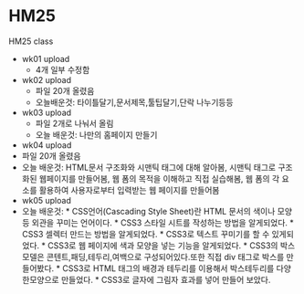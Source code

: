 # HM25
HM25 class

* wk01 upload
  * 4개 일부 수정함
* wk02 upload
  * 파일 20개 올렸음
  * 오늘배운것: 타이틀달기,문서제목,툴팁달기,단락 나누기등등
* wk03 upload
  * 파일 2개로 나눠서 올림
  * 오늘 배운것: 나만의 홈페이지 만들기
* wk04 upload
 * 파일 20개 올렸음
 * 오늘 배운것: HTML문서 구조화와 시맨틱 태그에 대해 알아봄,
               시맨틱 태그로 구조화된 웹페이지를 만들어봄,
               웹 폼의 목적을 이해하고 직접 실습해봄,
               웹 폼의 각 요소를 활용하여 사용자로부터 입력받는 웹 페이지를 만들어봄
* wk05 upload
 * 오늘 배운것: * CSS언어(Cascading Style Sheet)란 HTML 문서의 색이나 모양 등 외관을 꾸미는 언어이다.
               * CSS3 스타일 시트를 작성하는 방법을 알게되었다.
               * CSS3 셀렉터 만드는 방법을 알게되었다.
               * CSS3로 텍스트 꾸미기를 할 수 있게되었다.
               * CSS3로 웹 페이지에 색과 모양을 넣는 기능을 알게되었다.
               * CSS3의 박스 모델은 콘텐트,패딩,테두리,여백으로 구성되어있다.또한 직접 div 태그로 박스를 만들어봤다.
               * CSS3로 HTML 태그의 배경과 테두리를 이용해서 박스테두리를 다양한모양으로 만들었다.
               * CSS3로 글자에 그림자 효과를 넣어 만들어 보았다.
